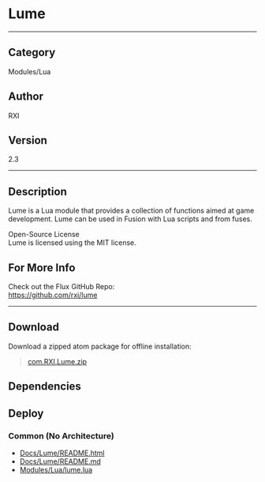 # Lume
___

## Category
Modules/Lua

## Author
RXI

## Version
2.3

___

## Description
<p>Lume is a Lua module that provides a collection of functions aimed at game development. Lume can be used in Fusion with Lua scripts and from fuses.</p>

<p>Open-Source License<br>
Lume is licensed using the MIT license.</p>

<h2>For More Info</h2>
<p>Check out the Flux GitHub Repo:<br>
<a href="https://github.com/rxi/lume">https://github.com/rxi/lume</a></p>

___

## Download

Download a zipped atom package for offline installation:
> [com.RXI.Lume.zip](https://gitlab.com/WeSuckLess/Reactor/-/archive/master/Reactor-master.zip?path=Atoms/com.RXI.Lume)  

## Dependencies

## Deploy

### Common (No Architecture)

<ul>
<li><a href="https://gitlab.com/WeSuckLess/Reactor/-/blob/master/Atoms/com.RXI.Lume/Docs/Lume/README.html?ref_type=heads">Docs/Lume/README.html</a></li>
<li><a href="https://gitlab.com/WeSuckLess/Reactor/-/blob/master/Atoms/com.RXI.Lume/Docs/Lume/README.md?ref_type=heads">Docs/Lume/README.md</a></li>
<li><a href="https://gitlab.com/WeSuckLess/Reactor/-/blob/master/Atoms/com.RXI.Lume/Modules/Lua/lume.lua?ref_type=heads">Modules/Lua/lume.lua</a></li>
</ul>
